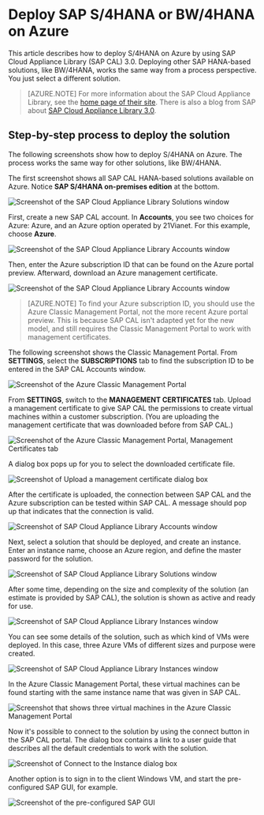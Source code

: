 <!-- need to be tested -->

<properties
    pageTitle="Deploy SAP S/4HANA or BW/4HANA on an Azure VM | Azure"
    description="Deploy SAP S/4HANA or BW/4HANA on an Azure VM"
    services="virtual-machines-linux"
    documentationcenter=""
    author="hermanndms"
    manager="timlt"
    editor=""
    tags="azure-resource-manager"
    keywords="" />
<tags
    ms.assetid="44bbd2b6-a376-4b5c-b824-e76917117fa9"
    ms.service="virtual-machines-linux"
    ms.devlang="na"
    ms.topic="article"
    ms.tgt_pltfrm="vm-linux"
    ms.workload="infrastructure-services"
    ms.date="09/15/2016"
    wacn.date=""
    ms.author="hermannd" />

# Deploy SAP S/4HANA or BW/4HANA on Azure
This article describes how to deploy S/4HANA on Azure by using SAP Cloud Appliance Library (SAP CAL) 3.0. Deploying other SAP HANA-based solutions, like BW/4HANA, works the same way from a process perspective. You just select a different solution.

> [AZURE.NOTE]
For more information about the SAP Cloud Appliance Library, see the [home page of their site](https://cal.sap.com/). There is also a blog from SAP about [SAP Cloud Appliance Library 3.0](http://scn.sap.com/community/cloud-appliance-library/blog/2016/05/27/sap-cloud-appliance-library-30-came-with-a-new-user-experience).

## Step-by-step process to deploy the solution

The following screenshots show how to deploy S/4HANA on Azure. The process works the same way for other solutions, like BW/4HANA.

The first screenshot shows all SAP CAL HANA-based solutions available on Azure. Notice **SAP S/4HANA on-premises edition** at the bottom.

![Screenshot of the SAP Cloud Appliance Library Solutions window](./media/virtual-machines-linux-sap-cal-s4h/s4h-pic-1b.jpg)

First, create a new SAP CAL account. In **Accounts**, you see two choices for Azure: Azure, and an Azure option operated by 21Vianet. For this example, choose **Azure**.

![Screenshot of the SAP Cloud Appliance Library Accounts window](./media/virtual-machines-linux-sap-cal-s4h/s4h-pic-2.jpg)

Then, enter the Azure subscription ID that can be found on the Azure portal preview. Afterward, download an Azure management certificate.

![Screenshot of the SAP Cloud Appliance Library Accounts window](./media/virtual-machines-linux-sap-cal-s4h/s4h-pic3b.jpg)

> [AZURE.NOTE]
To find your Azure subscription ID, you should use the Azure Classic Management Portal, not the more recent Azure portal preview. This is because SAP CAL isn't adapted yet for the new model, and still requires the Classic Management Portal to work with management certificates.

The following screenshot shows the Classic Management Portal. From **SETTINGS**, select the **SUBSCRIPTIONS** tab to find the subscription ID to be entered in the SAP CAL Accounts window.

![Screenshot of the Azure Classic Management Portal](./media/virtual-machines-linux-sap-cal-s4h/s4h-pic4b.jpg)

From **SETTINGS**, switch to the **MANAGEMENT CERTIFICATES** tab. Upload a management certificate to give SAP CAL the permissions
to create virtual machines within a customer subscription. (You are uploading the management certificate that was downloaded before from SAP CAL.)

![Screenshot of the Azure Classic Management Portal, Management Certificates tab](./media/virtual-machines-linux-sap-cal-s4h/s4h-pic5.jpg)

A dialog box pops up for you to select the downloaded certificate file.

![Screenshot of Upload a management certificate dialog box](./media/virtual-machines-linux-sap-cal-s4h/s4h-pic8.jpg)

After the certificate is uploaded, the connection between SAP CAL and the Azure subscription can be tested within SAP CAL. A message should pop up that indicates that the connection is valid.

![Screenshot of SAP Cloud Appliance Library Accounts window](./media/virtual-machines-linux-sap-cal-s4h/s4h-pic9.jpg)

Next, select a solution that should be deployed, and create an instance.
Enter an instance name, choose an Azure region, and define the
master password for the solution.

![Screenshot of SAP Cloud Appliance Library Solutions window](./media/virtual-machines-linux-sap-cal-s4h/s4h-pic10.jpg)

After some time, depending on the size and complexity of the solution (an estimate is provided by SAP CAL), the solution is shown as active and ready for use.

![Screenshot of SAP Cloud Appliance Library Instances window](./media/virtual-machines-linux-sap-cal-s4h/s4h-pic11.jpg)

You can see some details of the solution, such as which kind of VMs were deployed. In this case, three Azure VMs of different sizes and purpose were created.

![Screenshot of SAP Cloud Appliance Library Instances window](./media/virtual-machines-linux-sap-cal-s4h/s4h-pic12.jpg)

In the Azure Classic Management Portal, these virtual machines can be found starting with the same instance name that was given in SAP CAL.

![Screenshot that shows three virtual machines in the Azure Classic Management Portal](./media/virtual-machines-linux-sap-cal-s4h/s4h-pic13.jpg)

Now it's possible to connect to the solution by using the connect button in the SAP CAL portal. The dialog box contains a link to a user guide that describes all the default credentials to work with the solution.

![Screenshot of Connect to the Instance dialog box](./media/virtual-machines-linux-sap-cal-s4h/s4h-pic14b.jpg)

Another option is to sign in to the client Windows VM, and start the pre-configured SAP GUI, for example.

![Screenshot of the pre-configured SAP GUI](./media/virtual-machines-linux-sap-cal-s4h/s4h-pic15.jpg)